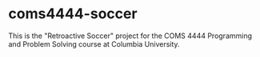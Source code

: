 # coms4444-soccer
This is the "Retroactive Soccer" project for the COMS 4444 Programming and Problem Solving course at Columbia University.
